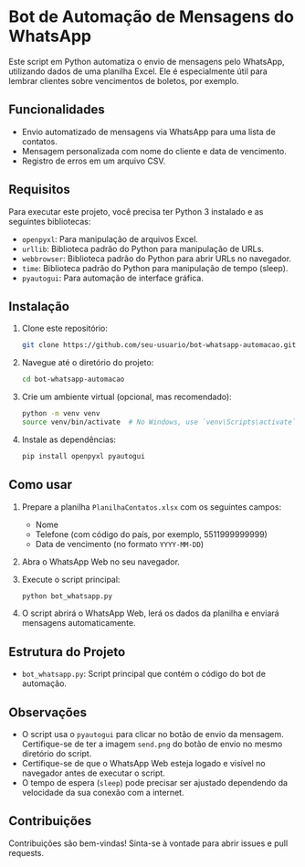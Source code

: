 # Bot de Automação de Mensagens do WhatsApp

Este script em Python automatiza o envio de mensagens pelo WhatsApp, utilizando dados de uma planilha Excel. Ele é especialmente útil para lembrar clientes sobre vencimentos de boletos, por exemplo.

## Funcionalidades

- Envio automatizado de mensagens via WhatsApp para uma lista de contatos.
- Mensagem personalizada com nome do cliente e data de vencimento.
- Registro de erros em um arquivo CSV.

## Requisitos

Para executar este projeto, você precisa ter Python 3 instalado e as seguintes bibliotecas:

- `openpyxl`: Para manipulação de arquivos Excel.
- `urllib`: Biblioteca padrão do Python para manipulação de URLs.
- `webbrowser`: Biblioteca padrão do Python para abrir URLs no navegador.
- `time`: Biblioteca padrão do Python para manipulação de tempo (sleep).
- `pyautogui`: Para automação de interface gráfica.

## Instalação

1. Clone este repositório:
    ```sh
    git clone https://github.com/seu-usuario/bot-whatsapp-automacao.git
    ```

2. Navegue até o diretório do projeto:
    ```sh
    cd bot-whatsapp-automacao
    ```

3. Crie um ambiente virtual (opcional, mas recomendado):
    ```sh
    python -m venv venv
    source venv/bin/activate  # No Windows, use `venv\Scripts\activate`
    ```

4. Instale as dependências:
    ```sh
    pip install openpyxl pyautogui
    ```

## Como usar

1. Prepare a planilha `PlanilhaContatos.xlsx` com os seguintes campos:
    - Nome
    - Telefone (com código do país, por exemplo, 5511999999999)
    - Data de vencimento (no formato `YYYY-MM-DD`)

2. Abra o WhatsApp Web no seu navegador.

3. Execute o script principal:
    ```sh
    python bot_whatsapp.py
    ```

4. O script abrirá o WhatsApp Web, lerá os dados da planilha e enviará mensagens automaticamente.

## Estrutura do Projeto

- `bot_whatsapp.py`: Script principal que contém o código do bot de automação.

## Observações

- O script usa o `pyautogui` para clicar no botão de envio da mensagem. Certifique-se de ter a imagem `send.png` do botão de envio no mesmo diretório do script.
- Certifique-se de que o WhatsApp Web esteja logado e visível no navegador antes de executar o script.
- O tempo de espera (`sleep`) pode precisar ser ajustado dependendo da velocidade da sua conexão com a internet.

## Contribuições

Contribuições são bem-vindas! Sinta-se à vontade para abrir issues e pull requests.


